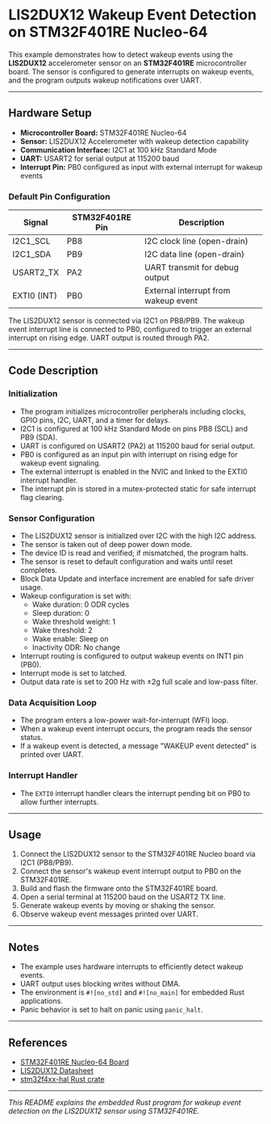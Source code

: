 # LIS2DUX12 Wakeup Event Detection on STM32F401RE Nucleo-64

This example demonstrates how to detect wakeup events using the **LIS2DUX12** accelerometer sensor on an **STM32F401RE** microcontroller board. The sensor is configured to generate interrupts on wakeup events, and the program outputs wakeup notifications over UART.

---

## Hardware Setup

- **Microcontroller Board:** STM32F401RE Nucleo-64
- **Sensor:** LIS2DUX12 Accelerometer with wakeup detection capability
- **Communication Interface:** I2C1 at 100 kHz Standard Mode
- **UART:** USART2 for serial output at 115200 baud
- **Interrupt Pin:** PB0 configured as input with external interrupt for wakeup events

### Default Pin Configuration

| Signal       | STM32F401RE Pin | Description                      |
|--------------|-----------------|---------------------------------|
| I2C1_SCL     | PB8             | I2C clock line (open-drain)     |
| I2C1_SDA     | PB9             | I2C data line (open-drain)      |
| USART2_TX    | PA2             | UART transmit for debug output  |
| EXTI0 (INT)  | PB0             | External interrupt from wakeup event |

The LIS2DUX12 sensor is connected via I2C1 on PB8/PB9. The wakeup event interrupt line is connected to PB0, configured to trigger an external interrupt on rising edge. UART output is routed through PA2.

---

## Code Description

### Initialization

- The program initializes microcontroller peripherals including clocks, GPIO pins, I2C, UART, and a timer for delays.
- I2C1 is configured at 100 kHz Standard Mode on pins PB8 (SCL) and PB9 (SDA).
- UART is configured on USART2 (PA2) at 115200 baud for serial output.
- PB0 is configured as an input pin with interrupt on rising edge for wakeup event signaling.
- The external interrupt is enabled in the NVIC and linked to the EXTI0 interrupt handler.
- The interrupt pin is stored in a mutex-protected static for safe interrupt flag clearing.

### Sensor Configuration

- The LIS2DUX12 sensor is initialized over I2C with the high I2C address.
- The sensor is taken out of deep power down mode.
- The device ID is read and verified; if mismatched, the program halts.
- The sensor is reset to default configuration and waits until reset completes.
- Block Data Update and interface increment are enabled for safe driver usage.
- Wakeup configuration is set with:
  - Wake duration: 0 ODR cycles
  - Sleep duration: 0
  - Wake threshold weight: 1
  - Wake threshold: 2
  - Wake enable: Sleep on
  - Inactivity ODR: No change
- Interrupt routing is configured to output wakeup events on INT1 pin (PB0).
- Interrupt mode is set to latched.
- Output data rate is set to 200 Hz with ±2g full scale and low-pass filter.

### Data Acquisition Loop

- The program enters a low-power wait-for-interrupt (WFI) loop.
- When a wakeup event interrupt occurs, the program reads the sensor status.
- If a wakeup event is detected, a message "WAKEUP event detected" is printed over UART.

### Interrupt Handler

- The `EXTI0` interrupt handler clears the interrupt pending bit on PB0 to allow further interrupts.

---

## Usage

1. Connect the LIS2DUX12 sensor to the STM32F401RE Nucleo board via I2C1 (PB8/PB9).
2. Connect the sensor's wakeup event interrupt output to PB0 on the STM32F401RE.
3. Build and flash the firmware onto the STM32F401RE board.
4. Open a serial terminal at 115200 baud on the USART2 TX line.
5. Generate wakeup events by moving or shaking the sensor.
6. Observe wakeup event messages printed over UART.

---

## Notes

- The example uses hardware interrupts to efficiently detect wakeup events.
- UART output uses blocking writes without DMA.
- The environment is `#![no_std]` and `#![no_main]` for embedded Rust applications.
- Panic behavior is set to halt on panic using `panic_halt`.

---

## References

- [STM32F401RE Nucleo-64 Board](https://www.st.com/en/evaluation-tools/nucleo-f401re.html)
- [LIS2DUX12 Datasheet](https://www.st.com/resource/en/datasheet/lis2dux12.pdf)
- [stm32f4xx-hal Rust crate](https://docs.rs/stm32f4xx-hal)

---

*This README explains the embedded Rust program for wakeup event detection on the LIS2DUX12 sensor using STM32F401RE.*
